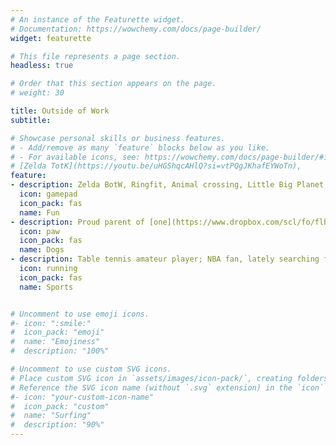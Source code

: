 ```yaml
---
# An instance of the Featurette widget.
# Documentation: https://wowchemy.com/docs/page-builder/
widget: featurette

# This file represents a page section.
headless: true

# Order that this section appears on the page.
# weight: 30

title: Outside of Work
subtitle:

# Showcase personal skills or business features.
# - Add/remove as many `feature` blocks below as you like.
# - For available icons, see: https://wowchemy.com/docs/page-builder/#icons
# [Zelda TotK](https://youtu.be/uHGShqcAHlQ?si=vtPQgJKhafEYWoTn), 
feature:
- description: Zelda BotW, Ringfit, Animal crossing, Little Big Planet, Tearaway. Ongoing projects—[riichi mahjong](https://en.wikipedia.org/wiki/Japanese_mahjong), [crochet and knitting](https://www.dropbox.com/scl/fo/0tgedw4swu08o27zhi1v8/AMI_55_rMcRgx9IRaTOm8yE?rlkey=ykq5alcur5sw84fa1sc2tlzeq&st=7do54ybg&dl=0).
  icon: gamepad
  icon_pack: fas
  name: Fun
- description: Proud parent of [one](https://www.dropbox.com/scl/fo/flbqfuq8r3isnenxgyjd3/h?rlkey=zn9ydmkxls3n69geu6s6apaip&dl=0), friend of [many](https://www.dropbox.com/scl/fo/cnyg5sksuaolstl12m1d0/h?rlkey=2x2jlq5c787ik89jn5hej0o58&dl=0).
  icon: paw
  icon_pack: fas
  name: Dogs
- description: Table tennis amateur player; NBA fan, lately searching for a team to support; running ([Strava](https://strava.app.link/OrkYiHRUQRb)).
  icon: running
  icon_pack: fas
  name: Sports


# Uncomment to use emoji icons.
#- icon: ":smile:"
#  icon_pack: "emoji"
#  name: "Emojiness"
#  description: "100%"  

# Uncomment to use custom SVG icons.
# Place custom SVG icon in `assets/images/icon-pack/`, creating folders if necessary.
# Reference the SVG icon name (without `.svg` extension) in the `icon` field.
#- icon: "your-custom-icon-name"
#  icon_pack: "custom"
#  name: "Surfing"
#  description: "90%"
---
```

